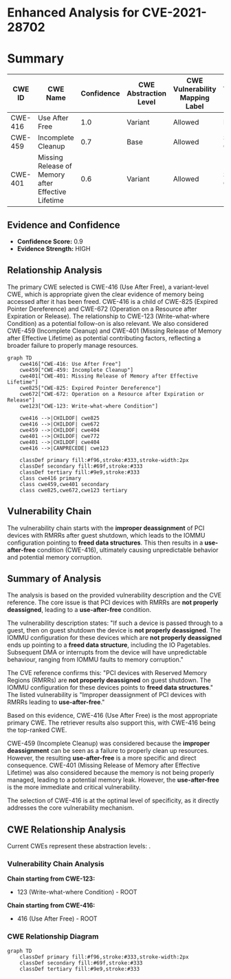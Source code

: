 # Enhanced Analysis for CVE-2021-28702

# Summary
| CWE ID | CWE Name | Confidence | CWE Abstraction Level | CWE Vulnerability Mapping Label | CWE-Vulnerability Mapping Notes |
|---|---|---|---|---|---|
| CWE-416 | Use After Free | 1.0 | Variant | Allowed | Primary CWE |
| CWE-459 | Incomplete Cleanup | 0.7 | Base | Allowed | Secondary Candidate |
| CWE-401 | Missing Release of Memory after Effective Lifetime | 0.6 | Variant | Allowed | Secondary Candidate |

## Evidence and Confidence

*   **Confidence Score:** 0.9
*   **Evidence Strength:** HIGH

## Relationship Analysis
The primary CWE selected is CWE-416 (Use After Free), a variant-level CWE, which is appropriate given the clear evidence of memory being accessed after it has been freed. CWE-416 is a child of CWE-825 (Expired Pointer Dereference) and CWE-672 (Operation on a Resource after Expiration or Release). The relationship to CWE-123 (Write-what-where Condition) as a potential follow-on is also relevant. We also considered CWE-459 (Incomplete Cleanup) and CWE-401 (Missing Release of Memory after Effective Lifetime) as potential contributing factors, reflecting a broader failure to properly manage resources.

```mermaid
graph TD
    cwe416["CWE-416: Use After Free"]
    cwe459["CWE-459: Incomplete Cleanup"]
    cwe401["CWE-401: Missing Release of Memory after Effective Lifetime"]
    cwe825["CWE-825: Expired Pointer Dereference"]
    cwe672["CWE-672: Operation on a Resource after Expiration or Release"]
    cwe123["CWE-123: Write-what-where Condition"]

    cwe416 -->|CHILDOF| cwe825
    cwe416 -->|CHILDOF| cwe672
    cwe459 -->|CHILDOF| cwe404
    cwe401 -->|CHILDOF| cwe772
    cwe401 -->|CHILDOF| cwe404
    cwe416 -->|CANPRECEDE| cwe123

    classDef primary fill:#f96,stroke:#333,stroke-width:2px
    classDef secondary fill:#69f,stroke:#333
    classDef tertiary fill:#9e9,stroke:#333
    class cwe416 primary
    class cwe459,cwe401 secondary
    class cwe825,cwe672,cwe123 tertiary
```

## Vulnerability Chain
The vulnerability chain starts with the **improper deassignment** of PCI devices with RMRRs after guest shutdown, which leads to the IOMMU configuration pointing to **freed data structures**. This then results in a **use-after-free** condition (CWE-416), ultimately causing unpredictable behavior and potential memory corruption.

## Summary of Analysis
The analysis is based on the provided vulnerability description and the CVE reference. The core issue is that PCI devices with RMRRs are **not properly deassigned**, leading to a **use-after-free** condition.

The vulnerability description states: "If such a device is passed through to a guest, then on guest shutdown the device is **not properly deassigned**. The IOMMU configuration for these devices which are **not properly deassigned** ends up pointing to a **freed data structure**, including the IO Pagetables. Subsequent DMA or interrupts from the device will have unpredictable behaviour, ranging from IOMMU faults to memory corruption."

The CVE reference confirms this: "PCI devices with Reserved Memory Regions (RMRRs) are **not properly deassigned** on guest shutdown. The IOMMU configuration for these devices points to **freed data structures**." The listed vulnerability is "Improper deassignment of PCI devices with RMRRs leading to **use-after-free**."

Based on this evidence, CWE-416 (Use After Free) is the most appropriate primary CWE. The retriever results also support this, with CWE-416 being the top-ranked CWE.

CWE-459 (Incomplete Cleanup) was considered because the **improper deassignment** can be seen as a failure to properly clean up resources. However, the resulting **use-after-free** is a more specific and direct consequence. CWE-401 (Missing Release of Memory after Effective Lifetime) was also considered because the memory is not being properly managed, leading to a potential memory leak. However, the **use-after-free** is the more immediate and critical vulnerability.

The selection of CWE-416 is at the optimal level of specificity, as it directly addresses the core vulnerability mechanism.


## CWE Relationship Analysis

Current CWEs represent these abstraction levels: .


### Vulnerability Chain Analysis

**Chain starting from CWE-123:**
- 123 (Write-what-where Condition) - ROOT


**Chain starting from CWE-416:**
- 416 (Use After Free) - ROOT



### CWE Relationship Diagram

```mermaid
graph TD
    classDef primary fill:#f96,stroke:#333,stroke-width:2px
    classDef secondary fill:#69f,stroke:#333
    classDef tertiary fill:#9e9,stroke:#333
```